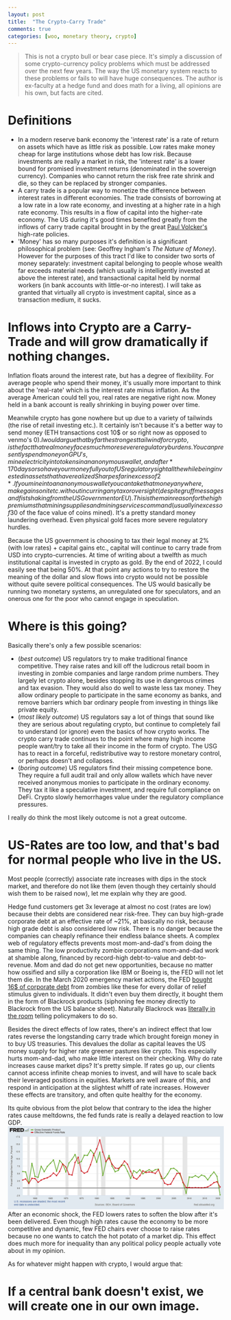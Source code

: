 ```yaml
---
layout: post
title:  "The Crypto-Carry Trade"
comments: true
categories: [woo, monetary theory, crypto]
---
```


> This is not a crypto bull or bear case piece. It's simply a discussion of some crypto-currency policy problems which must be addressed over the next few years. The way the US monetary system reacts to these problems or fails to will have huge consequences. The author is ex-faculty at a hedge fund and does math for a living, all opinions are his own, but facts are cited.

# Definitions
- In a modern reserve bank economy the 'interest rate' is a rate of return on assets which have as little risk as possible. Low rates make money cheap for large institutions whose debt has low risk. Because investments are really a market in risk, the 'interest rate' is a lower bound for promised investment returns (denominated in the sovereign currency). Companies who cannot return the risk free rate shrink and die, so they can be replaced by stronger companies.
- A carry trade is a popular way to monetize the difference between interest rates in different economies. The trade consists of borrowing at a low rate in a low rate economy, and investing at a higher rate in a high rate economy. This results in a flow of capital into the higher-rate economy. The US during it's good times benefited greatly from the inflows of carry trade capital brought in by the great [Paul Volcker's](https://en.wikipedia.org/wiki/Paul_Volcker) high-rate policies.
- 'Money' has so many purposes it's definition is a significant philosophical problem (see: Geoffrey Ingham's *The Nature of Money*). However for the purposes of this tract I'd like to consider two sorts of money separately: investment capital belonging to people whose wealth far exceeds material needs (which usually is intelligently invested at above the interest rate), and transactional capital held by normal workers (in bank accounts with little-or-no interest). I will take as granted that virtually all crypto is investment capital, since as a transaction medium, it sucks.

# Inflows into Crypto are a Carry-Trade and will grow dramatically if nothing changes.
Inflation floats around the interest rate, but has a degree of flexibility. For average people who spend their money, it's usually more important to think about the 'real-rate' which is the interest rate minus inflation. As the average American could tell you, real rates are negative right now. Money held in a bank account is really shrinking in buying power over time.

Meanwhile crypto has gone nowhere but up due to a variety of tailwinds (the rise of retail investing etc.). It certainly isn't because it's a better way to send money (ETH transactions cost 10$ or so right now as opposed to venmo's 0$). I would argue that by far the strongest tailwind for crypto, is the fact that real money faces much more severe regulatory burdens. You can presently spend money on GPU's, mine electricity into tokens in an anonymous wallet, and after *170 days or so have your money fully out of US regulatory sight all the while being invested in assets that have realized Sharpes far in excess of 2*. If you mine into an anonymous wallet you can take that money anywhere, make gains on it etc. without incurring any tax or oversight (despite gruff messages and fist shaking from the US Government or EU). This is the main reason for the high premiums that mining supplies and mining services command (usually in excess of 30$ of the face value of coins mined). It's a pretty standard money laundering overhead. Even physical gold faces more severe regulatory hurdles.

Because the US government is choosing to tax their legal money at 2% (with low rates) + capital gains etc., capital will continue to carry trade from USD into crypto-currencies. At time of writing about a twelfth as much institutional capital is invested in crypto as gold. By the end of 2022, I could easily see that being 50%. At that point any actions to try to restore the meaning of the dollar and slow flows into crypto would not be possible without quite severe political consequences. The US would basically be running two monetary systems, an unregulated one for speculators, and an onerous one for the poor who cannot engage in speculation.

# Where is this going?
Basically there's only a few possible scenarios:

- (*best outcome*) US regulators try to make traditional finance competitive. They raise rates and kill off the ludicrous retail boom in investing in zombie companies and large random prime numbers. They largely let crypto alone, besides stopping its use in dangerous crimes and tax evasion. They would also do well to waste less tax money. They allow ordinary people to participate in the same economy as banks, and remove barriers which bar ordinary people from investing in things like private equity.
- (*most likely outcome*) US regulators say a lot of things that sound like they are serious about regulating crypto, but continue to completely fail to understand (or ignore) even the basics of how crypto works. The crypto carry trade continues to the point where many high income people want/try to take all their income in the form of crypto. The USG has to react in a forceful, redistributive way to restore monetary control, or perhaps doesn't and collapses.
- (*boring outcome*) US regulators find their missing competence bone. They require a full audit trail and only allow wallets which have never received anonymous monies to participate in the ordinary economy. They tax it like a speculative investment, and require full compliance on DeFi. Crypto slowly hemorrhages value under the regulatory compliance pressures.

I really do think the most likely outcome is not a great outcome.

# US-Rates are too low, and that's bad for normal people who live in the US.
Most people (correctly) associate rate increases with dips in the stock market, and therefore do not like them (even though they certainly should wish them to be raised now), let me explain why they are good.

Hedge fund customers get 3x leverage at almost no cost (rates are low) because their debts are considered near risk-free. They can buy high-grade corporate debt at an effective rate of ~21%, at basically no risk, because high grade debt is also considered low risk. There is no danger because the companies can cheaply refinance their endless balance sheets. A complex web of regulatory effects prevents most mom-and-dad's from doing the same thing. The low productivity zombie corporations mom-and-dad work at shamble along, financed by record-high debt-to-value and debt-to-revenue. Mom and dad do not get new opportunities, because no matter how ossified and silly a corporation like IBM or Boeing is, the FED will not let them die. In the March 2020 emergency market actions, the FED [bought 16$ of corporate debt](https://fred.stlouisfed.org/series/WALCL) from zombies like these for every dollar of relief stimulus given to individuals. It didn't even buy them directly, it bought them in the form of Blackrock products (siphoning fee money directly to Blackrock from the US balance sheet). Naturally Blackrock was [literally in the room](https://www.nytimes.com/2021/06/24/business/economy/fed-blackrock-pandemic-crisis.html) telling policymakers to do so.

Besides the direct effects of low rates, there's an indirect effect that low rates reverse the longstanding carry trade which brought foreign money in to buy US treasuries. This devalues the dollar as capital leaves the US money supply for higher rate greener pastures like crypto. This especially hurts mom-and-dad, who make little interest on their checking. Why do rate increases cause market dips? It's pretty simple. If rates go up, our clients cannot access infinite cheap monies to invest, and will have to scale back their leveraged positions in equities. Markets are well aware of this, and respond in anticipation at the slightest whiff of rate increases. However these effects are transitory, and often quite healthy for the economy.

Its quite obvious from the plot below that contrary to the idea the higher rates cause meltdowns, the fed funds rate is really a delayed reaction to low GDP.
![FedFunds](/assets/fedfundsandGDP.png)
After an economic shock, the FED lowers rates to soften the blow after it's been delivered. Even though high rates cause the economy to be more competitive and dynamic, few FED chairs ever choose to raise rates because no one wants to catch the hot potato of a market dip. This effect does much more for inequality than any political policy people actually vote about in my opinion.

As for whatever might happen with crypto, I would argue that:
# If a central bank doesn't exist, we will create one in our own image.
